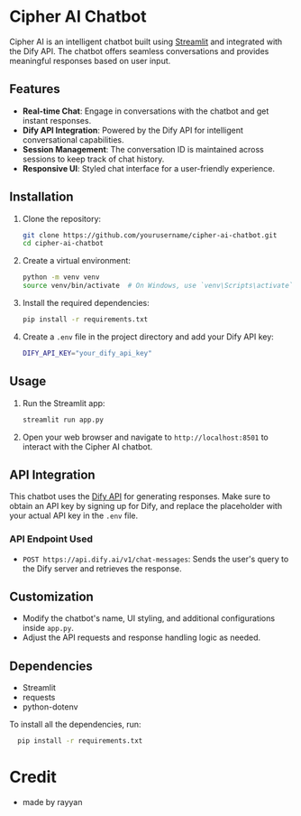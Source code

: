 # Cipher AI Chatbot

Cipher AI is an intelligent chatbot built using [Streamlit](https://streamlit.io/) and integrated with the Dify API. The chatbot offers seamless conversations and provides meaningful responses based on user input.

## Features

- **Real-time Chat**: Engage in conversations with the chatbot and get instant responses.
- **Dify API Integration**: Powered by the Dify API for intelligent conversational capabilities.
- **Session Management**: The conversation ID is maintained across sessions to keep track of chat history.
- **Responsive UI**: Styled chat interface for a user-friendly experience.

## Installation

1. Clone the repository:
    ```bash
    git clone https://github.com/yourusername/cipher-ai-chatbot.git
    cd cipher-ai-chatbot
    ```

2. Create a virtual environment:
    ```bash
    python -m venv venv
    source venv/bin/activate  # On Windows, use `venv\Scripts\activate`
    ```

3. Install the required dependencies:
    ```bash
    pip install -r requirements.txt
    ```

4. Create a `.env` file in the project directory and add your Dify API key:
    ```bash
    DIFY_API_KEY="your_dify_api_key"
    ```

## Usage

1. Run the Streamlit app:
    ```bash
    streamlit run app.py
    ```

2. Open your web browser and navigate to `http://localhost:8501` to interact with the Cipher AI chatbot.

## API Integration

This chatbot uses the [Dify API](https://dify.ai/docs) for generating responses. Make sure to obtain an API key by signing up for Dify, and replace the placeholder with your actual API key in the `.env` file.

### API Endpoint Used

- `POST https://api.dify.ai/v1/chat-messages`: Sends the user's query to the Dify server and retrieves the response.


## Customization

- Modify the chatbot's name, UI styling, and additional configurations inside `app.py`.
- Adjust the API requests and response handling logic as needed.

## Dependencies

- Streamlit
- requests
- python-dotenv

To install all the dependencies, run:
```bash
  pip install -r requirements.txt
```

# Credit   
- made by rayyan


